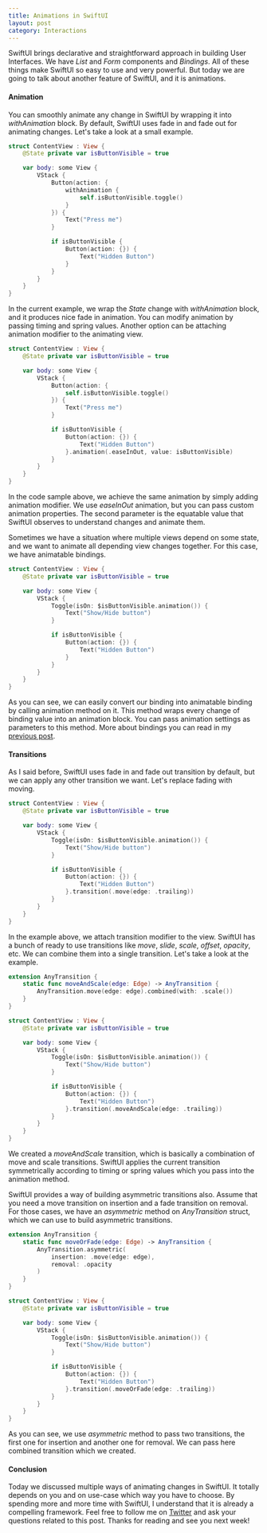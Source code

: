 ```yaml
---
title: Animations in SwiftUI
layout: post
category: Interactions
---
```


SwiftUI brings declarative and straightforward approach in building User Interfaces. We have *List* and *Form* components and *Bindings*. All of these things make SwiftUI so easy to use and very powerful. But today we are going to talk about another feature of SwiftUI, and it is animations.

#### Animation
You can smoothly animate any change in SwiftUI by wrapping it into *withAnimation* block. By default, SwiftUI uses fade in and fade out for animating changes. Let's take a look at a small example.

```swift
struct ContentView : View {
    @State private var isButtonVisible = true

    var body: some View {
        VStack {
            Button(action: {
                withAnimation {
                    self.isButtonVisible.toggle()
                }
            }) {
                Text("Press me")
            }

            if isButtonVisible {
                Button(action: {}) {
                    Text("Hidden Button")
                }
            }
        }
    }
}
```

In the current example, we wrap the *State* change with *withAnimation* block, and it produces nice fade in animation. You can modify animation by passing timing and spring values. Another option can be attaching animation modifier to the animating view.

```swift
struct ContentView : View {
    @State private var isButtonVisible = true

    var body: some View {
        VStack {
            Button(action: {
                self.isButtonVisible.toggle()
            }) {
                Text("Press me")
            }

            if isButtonVisible {
                Button(action: {}) {
                    Text("Hidden Button")
                }.animation(.easeInOut, value: isButtonVisible)
            }
        }
    }
}
```

In the code sample above, we achieve the same animation by simply adding animation modifier. We use *easeInOut* animation, but you can pass custom animation properties. The second parameter is the equatable value that SwiftUI observes to understand changes and animate them.

Sometimes we have a situation where multiple views depend on some state, and we want to animate all depending view changes together. For this case, we have animatable bindings.

```swift
struct ContentView : View {
    @State private var isButtonVisible = true

    var body: some View {
        VStack {
            Toggle(isOn: $isButtonVisible.animation()) {
                Text("Show/Hide button")
            }

            if isButtonVisible {
                Button(action: {}) {
                    Text("Hidden Button")
                }
            }
        }
    }
}
```

As you can see, we can easily convert our binding into animatable binding by calling animation method on it. This method wraps every change of binding value into an animation block. You can pass animation settings as parameters to this method. More about bindings you can read in my [previous post](/2019/06/12/understanding-property-wrappers-in-swiftui).

#### Transitions

As I said before, SwiftUI uses fade in and fade out transition by default, but we can apply any other transition we want. Let's replace fading with moving.

```swift
struct ContentView : View {
    @State private var isButtonVisible = true

    var body: some View {
        VStack {
            Toggle(isOn: $isButtonVisible.animation()) {
                Text("Show/Hide button")
            }

            if isButtonVisible {
                Button(action: {}) {
                    Text("Hidden Button")
                }.transition(.move(edge: .trailing))
            }
        }
    }
}
```

In the example above, we attach transition modifier to the view. SwiftUI has a bunch of ready to use transitions like *move*, *slide*, *scale*, *offset*, *opacity*, etc. We can combine them into a single transition. Let's take a look at the example.

```swift
extension AnyTransition {
    static func moveAndScale(edge: Edge) -> AnyTransition {
        AnyTransition.move(edge: edge).combined(with: .scale())
    }
}

struct ContentView : View {
    @State private var isButtonVisible = true

    var body: some View {
        VStack {
            Toggle(isOn: $isButtonVisible.animation()) {
                Text("Show/Hide button")
            }

            if isButtonVisible {
                Button(action: {}) {
                    Text("Hidden Button")
                }.transition(.moveAndScale(edge: .trailing))
            }
        }
    }
}
```

We created a *moveAndScale* transition, which is basically a combination of move and scale transitions. SwiftUI applies the current transition symmetrically according to timing or spring values which you pass into the animation method.

SwiftUI provides a way of building asymmetric transitions also. Assume that you need a move transition on insertion and a fade transition on removal. For those cases, we have an *asymmetric* method on *AnyTransition* struct, which we can use to build asymmetric transitions.

```swift
extension AnyTransition {
    static func moveOrFade(edge: Edge) -> AnyTransition {
        AnyTransition.asymmetric(
            insertion: .move(edge: edge),
            removal: .opacity
        )
    }
}

struct ContentView : View {
    @State private var isButtonVisible = true

    var body: some View {
        VStack {
            Toggle(isOn: $isButtonVisible.animation()) {
                Text("Show/Hide button")
            }

            if isButtonVisible {
                Button(action: {}) {
                    Text("Hidden Button")
                }.transition(.moveOrFade(edge: .trailing))
            }
        }
    }
}
```

As you can see, we use *asymmetric* method to pass two transitions, the first one for insertion and another one for removal. We can pass here combined transition which we created.

#### Conclusion
Today we discussed multiple ways of animating changes in SwiftUI. It totally depends on you and on use-case which way you have to choose. By spending more and more time with SwiftUI, I understand that it is already a compelling framework. Feel free to follow me on [Twitter](https://twitter.com/mecid) and ask your questions related to this post. Thanks for reading and see you next week!  